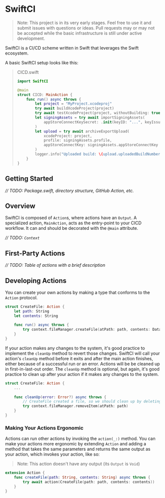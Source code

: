 # SwiftCI

> Note: This project is in its very early stages. Feel free to use it and submit issues with questions or ideas. Pull requests may or may not be accepted while the basic infrastructure is still under active development. 

SwiftCI is a CI/CD scheme written in Swift that leverages the Swift ecosystem.

A basic SwiftCI setup looks like this:

> CICD.swift
> ```swift
> import SwiftCI
> 
> @main
> struct CICD: MainAction {
>     func run() async throws {
>         let project = "MyProject.xcodeproj"
>         try await buildXcodeProject(project)
>         try await testXcodeProject(project, withoutBuilding: true)
>         let signingAssets = try await importSigningAssets(
>             appStoreConnectKeySecret: .init(keyID: "...", keyIssuerID: "...")
>         )
>         let upload = try await archiveExportUpload(
>             xcodeProject: project, 
>             profile: signingAssets.profile, 
>             appStoreConnectKey: signingAssets.appStoreConnectKey
>         )
>         logger.info("Uploaded build: \(upload.uploadedBuildNumber)")
>     }
> }
> ```

## Getting Started

_// TODO: Package.swift, directory structure, GitHub Action, etc._

## Overview

SwiftCI is composed of `Action`s, where actions have an `Output`. A specialized action, `MainAction`, acts as the entry-point to your CICD workflow. It can and should be decorated with the `@main` attribute.

_// TODO: `Context`_

## First-Party Actions

_// TODO: Table of actions with a brief description_

## Developing Actions

You can create your own actions by making a type that conforms to the `Action` protocol.

```swift
struct CreateFile: Action {
    let path: String
    let contents: String
    
    func run() async throws {
        try context.fileManager.createFile(atPath: path, contents: Data(contents.utf8))
    }
}
```

If your action makes any changes to the system, it's good practice to implement the `cleanUp` method to revert those changes. SwiftCI will call your action's `cleanUp` method before it exits and after the main action finishes, either because of a successful run or an error. Actions will be be cleaned up in first-in-last-out order. The `cleanUp` method is optional, but again, it's good practice to clean up after your action if it makes any changes to the system.

```swift
struct CreateFile: Action {
    ...
    
    func cleanUp(error: Error?) async throws {
        // CreateFile created a file, so we should clean up by deleting that file.
        try context.fileManager.removeItem(atPath: path)
    }
}
```

### Making Your Actions Ergonomic

Actions can run other actions by invoking the `action(_:)` method. You can make your actions more ergonomic by extending `Action` and adding a method that takes the same parameters and returns the same output as your action, which invokes your action, like so:

> Note: This action doesn't have any output (its `Output` is `Void`)

```swift
extension Action {
    func createFile(path: String, contents: String) async throws {
        try await action(CreateFile(path: path, contents: contents))
    }
}
```
